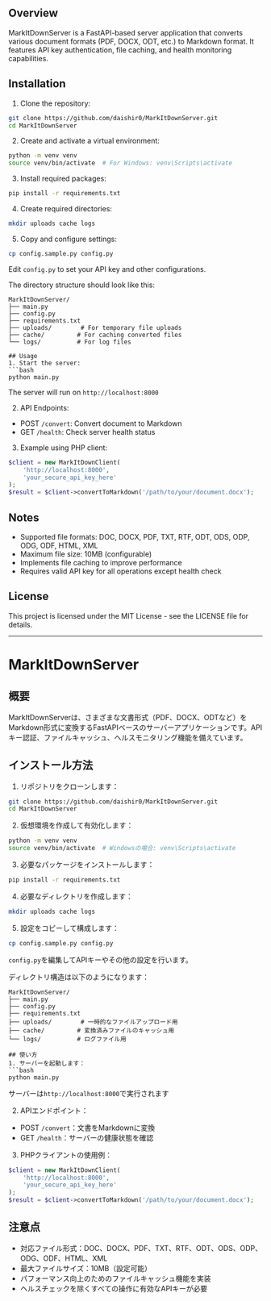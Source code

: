 ## Overview
MarkItDownServer is a FastAPI-based server application that converts various document formats (PDF, DOCX, ODT, etc.) to Markdown format. It features API key authentication, file caching, and health monitoring capabilities.

## Installation
1. Clone the repository:
```bash
git clone https://github.com/daishir0/MarkItDownServer.git
cd MarkItDownServer
```

2. Create and activate a virtual environment:
```bash
python -m venv venv
source venv/bin/activate  # For Windows: venv\Scripts\activate
```

3. Install required packages:
```bash
pip install -r requirements.txt
```

4. Create required directories:
```bash
mkdir uploads cache logs
```

5. Copy and configure settings:
```bash
cp config.sample.py config.py
```
Edit `config.py` to set your API key and other configurations.

The directory structure should look like this:
```
MarkItDownServer/
├── main.py
├── config.py
├── requirements.txt
├── uploads/        # For temporary file uploads
├── cache/         # For caching converted files
└── logs/          # For log files

## Usage
1. Start the server:
```bash
python main.py
```
The server will run on `http://localhost:8000`

2. API Endpoints:
- POST `/convert`: Convert document to Markdown
- GET `/health`: Check server health status

3. Example using PHP client:
```php
$client = new MarkItDownClient(
    'http://localhost:8000',
    'your_secure_api_key_here'
);
$result = $client->convertToMarkdown('/path/to/your/document.docx');
```

## Notes
- Supported file formats: DOC, DOCX, PDF, TXT, RTF, ODT, ODS, ODP, ODG, ODF, HTML, XML
- Maximum file size: 10MB (configurable)
- Implements file caching to improve performance
- Requires valid API key for all operations except health check

## License
This project is licensed under the MIT License - see the LICENSE file for details.

---

# MarkItDownServer
## 概要
MarkItDownServerは、さまざまな文書形式（PDF、DOCX、ODTなど）をMarkdown形式に変換するFastAPIベースのサーバーアプリケーションです。APIキー認証、ファイルキャッシュ、ヘルスモニタリング機能を備えています。

## インストール方法
1. リポジトリをクローンします：
```bash
git clone https://github.com/daishir0/MarkItDownServer.git
cd MarkItDownServer
```

2. 仮想環境を作成して有効化します：
```bash
python -m venv venv
source venv/bin/activate  # Windowsの場合: venv\Scripts\activate
```

3. 必要なパッケージをインストールします：
```bash
pip install -r requirements.txt
```

4. 必要なディレクトリを作成します：
```bash
mkdir uploads cache logs
```

5. 設定をコピーして構成します：
```bash
cp config.sample.py config.py
```
`config.py`を編集してAPIキーやその他の設定を行います。

ディレクトリ構造は以下のようになります：
```
MarkItDownServer/
├── main.py
├── config.py
├── requirements.txt
├── uploads/        # 一時的なファイルアップロード用
├── cache/         # 変換済みファイルのキャッシュ用
└── logs/          # ログファイル用

## 使い方
1. サーバーを起動します：
```bash
python main.py
```
サーバーは`http://localhost:8000`で実行されます

2. APIエンドポイント：
- POST `/convert`：文書をMarkdownに変換
- GET `/health`：サーバーの健康状態を確認

3. PHPクライアントの使用例：
```php
$client = new MarkItDownClient(
    'http://localhost:8000',
    'your_secure_api_key_here'
);
$result = $client->convertToMarkdown('/path/to/your/document.docx');
```

## 注意点
- 対応ファイル形式：DOC、DOCX、PDF、TXT、RTF、ODT、ODS、ODP、ODG、ODF、HTML、XML
- 最大ファイルサイズ：10MB（設定可能）
- パフォーマンス向上のためのファイルキャッシュ機能を実装
- ヘルスチェックを除くすべての操作に有効なAPIキーが必要
